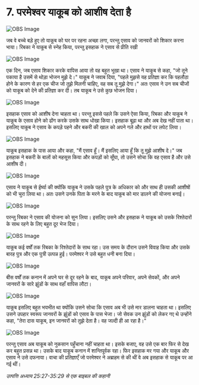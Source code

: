 # 7. परमेश्वर याकूब को आशीष देता है

![OBS Image](https://cdn.door43.org/obs/jpg/360px/obs-en-07-01.jpg)

जब वे बच्चे बड़े हुए तो याकूब को घर पर रहना अच्छा लगा, परन्तु एसाव को जानवरों को शिकार करना भाया। रिबका ने याकूब से स्नेह किया, परन्तु इसहाक ने एसाव से प्रीति रखी

![OBS Image](https://cdn.door43.org/obs/jpg/360px/obs-en-07-02.jpg)

एक दिन, जब एसाव शिकार करके वापिस आया तो वह बहुत भूखा था। एसाव ने याकूब से कहा, "जो तूने पकाया है उसमें से थोड़ा भोजन मुझे दे।" याकूब ने जवाब दिया, "पहले मुझसे यह प्रतिज्ञा कर कि पहलौठा होने के कारण से हर एक चीज जो तुझे मिलनी चाहिए, वह सब तू मुझे देगा।" अतः एसाव ने उन सब चीजों को याकूब को देने की प्रतिज्ञा कर दी। तब याकूब ने उसे कुछ भोजन दिया।

![OBS Image](https://cdn.door43.org/obs/jpg/360px/obs-en-07-03.jpg)

इसहाक एसाव को आशीष देना चाहता था। परन्तु इससे पहले कि उसने ऐसा किया, रिबका और याकूब ने याकूब के एसाव होने को ढोंग करके उसके साथ धोखा किया। इसहाक बूढ़ा था और अब देख नहीं पाता था। इसलिए याकूब ने एसाव के कपड़े पहने और बकरी की खाल को अपने गले और हाथों पर लपेट लिया।

![OBS Image](https://cdn.door43.org/obs/jpg/360px/obs-en-07-04.jpg)

याकूब इसहाक के पास आया और कहा, "मैं एसाव हूँ। मैं इसलिए आया हूँ कि तू मुझे आशीष दे।" जब इसहाक ने बकरी के बालों को महसूस किया और कपड़ों को सूँघा, तो उसने सोचा कि वह एसाव है और उसे आशीष दी।

![OBS Image](https://cdn.door43.org/obs/jpg/360px/obs-en-07-05.jpg)

एसाव ने याकूब से ईर्ष्या की क्योंकि याकूब ने उसके पहले पुत्र के अधिकार को और साथ ही उसकी आशीषों को भी चुरा लिया था। अतः उसने उनके पिता के मरने के बाद याकूब को मार डालने की योजना बनाई।

![OBS Image](https://cdn.door43.org/obs/jpg/360px/obs-en-07-06.jpg)

परन्तु रिबका ने एसाव की योजना को सुन लिया। इसलिए उसने और इसहाक ने याकूब को उसके रिश्तेदारों के साथ रहने के लिए बहुत दूर भेज दिया।

![OBS Image](https://cdn.door43.org/obs/jpg/360px/obs-en-07-07.jpg)

याकूब कई वर्षों तक रिबका के रिश्तेदारों के साथ रहा। उस समय के दौरान उसने विवाह किया और उसके बारह पुत्र और एक पुत्री उत्पन्न हुई। परमेश्वर ने उसे बहुत धनी बना दिया।

![OBS Image](https://cdn.door43.org/obs/jpg/360px/obs-en-07-08.jpg)

बीस वर्षों तक कनान में अपने घर से दूर रहने के बाद, याकूब अपने परिवार, अपने सेवकों, और अपने जानवरों के सारे झुंडों के साथ वहाँ वापिस लौटा।

![OBS Image](https://cdn.door43.org/obs/jpg/360px/obs-en-07-09.jpg)

याकूब इसलिए बहुत भयभीत था क्योंकि उसने सोचा कि एसाव अब भी उसे मार डालना चाहता था। इसलिए उसने उपहार स्वरूप जानवरों के झुंडों को एसाव के पास भेजा। जो सेवक उन झुंडों को लेकर गए थे उन्होंने कहा, "तेरा दास याकूब, इन जानवरों को तुझे देता है। वह जल्दी ही आ रहा है।"

![OBS Image](https://cdn.door43.org/obs/jpg/360px/obs-en-07-10.jpg)

परन्तु एसाव अब याकूब को नुकसान पहुँचाना नहीं चाहता था। इसके बजाए, वह उसे एक बार फिर से देख कर बहुत प्रसन्न था। उसके बाद याकूब कनान में शान्तिपूर्वक रहा। फिर इसहाक मर गया और याकूब और एसाव ने उसे दफनाया। वाचा की प्रतिज्ञाएँ जो परमेश्वर ने अब्राहम से की थीं वे अब इसहाक से याकूब पर आ गई थीं।

_उत्पत्ति अध्याय 25:27-35:29 से एक बाइबल की कहानी_
